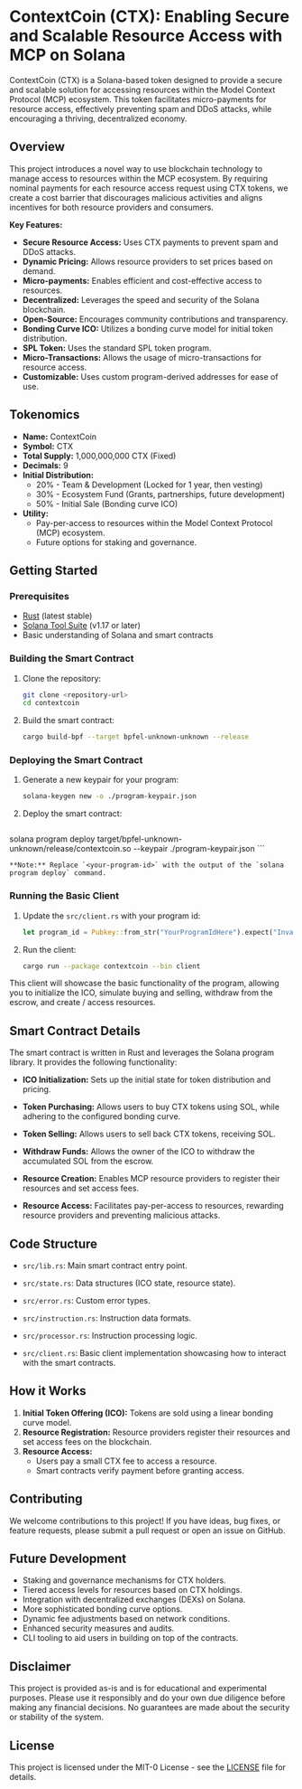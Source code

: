 # ContextCoin (CTX): Enabling Secure and Scalable Resource Access with MCP on Solana

ContextCoin (CTX) is a Solana-based token designed to provide a secure and scalable solution for accessing resources within the Model Context Protocol (MCP) ecosystem. This token facilitates micro-payments for resource access, effectively preventing spam and DDoS attacks, while encouraging a thriving, decentralized economy.

## Overview

This project introduces a novel way to use blockchain technology to manage access to resources within the MCP ecosystem. By requiring nominal payments for each resource access request using CTX tokens, we create a cost barrier that discourages malicious activities and aligns incentives for both resource providers and consumers.

**Key Features:**

*   **Secure Resource Access:** Uses CTX payments to prevent spam and DDoS attacks.
*   **Dynamic Pricing:** Allows resource providers to set prices based on demand.
*   **Micro-payments:** Enables efficient and cost-effective access to resources.
*   **Decentralized:** Leverages the speed and security of the Solana blockchain.
*   **Open-Source:**  Encourages community contributions and transparency.
*   **Bonding Curve ICO:** Utilizes a bonding curve model for initial token distribution.
*    **SPL Token:** Uses the standard SPL token program.
*   **Micro-Transactions:** Allows the usage of micro-transactions for resource access.
*   **Customizable:** Uses custom program-derived addresses for ease of use.

## Tokenomics

*   **Name:** ContextCoin
*   **Symbol:** CTX
*   **Total Supply:** 1,000,000,000 CTX (Fixed)
*   **Decimals:** 9
*   **Initial Distribution:**
    *   20% - Team & Development (Locked for 1 year, then vesting)
    *   30% - Ecosystem Fund (Grants, partnerships, future development)
    *   50% - Initial Sale (Bonding curve ICO)
*   **Utility:**
    *   Pay-per-access to resources within the Model Context Protocol (MCP) ecosystem.
    *   Future options for staking and governance.

## Getting Started

### Prerequisites

*   [Rust](https://www.rust-lang.org/) (latest stable)
*   [Solana Tool Suite](https://docs.solana.com/cli/install-solana-cli-tools) (v1.17 or later)
*   Basic understanding of Solana and smart contracts

### Building the Smart Contract

1.  Clone the repository:

    ```bash
    git clone <repository-url>
    cd contextcoin
    ```

2.  Build the smart contract:

    ```bash
    cargo build-bpf --target bpfel-unknown-unknown --release
    ```

### Deploying the Smart Contract

1.  Generate a new keypair for your program:

    ```bash
    solana-keygen new -o ./program-keypair.json
    ```
2.  Deploy the smart contract:

    ```bash
   solana program deploy target/bpfel-unknown-unknown/release/contextcoin.so --keypair ./program-keypair.json
    ```

    **Note:** Replace `<your-program-id>` with the output of the `solana program deploy` command.

### Running the Basic Client

1.  Update the `src/client.rs` with your program id:
    ```rust
    let program_id = Pubkey::from_str("YourProgramIdHere").expect("Invalid Program ID"); // Replace with your program ID
    ```

2.  Run the client:

    ```bash
    cargo run --package contextcoin --bin client
    ```

   This client will showcase the basic functionality of the program, allowing you to initialize the ICO, simulate buying and selling, withdraw from the escrow, and create / access resources.

## Smart Contract Details

The smart contract is written in Rust and leverages the Solana program library. It provides the following functionality:

*   **ICO Initialization:** Sets up the initial state for token distribution and pricing.

*   **Token Purchasing:** Allows users to buy CTX tokens using SOL, while adhering to the configured bonding curve.

*   **Token Selling:** Allows users to sell back CTX tokens, receiving SOL.

*  **Withdraw Funds:** Allows the owner of the ICO to withdraw the accumulated SOL from the escrow.

*  **Resource Creation:** Enables MCP resource providers to register their resources and set access fees.

*  **Resource Access:** Facilitates pay-per-access to resources, rewarding resource providers and preventing malicious attacks.

## Code Structure

*   `src/lib.rs`:  Main smart contract entry point.

*   `src/state.rs`: Data structures (ICO state, resource state).

*   `src/error.rs`: Custom error types.

*   `src/instruction.rs`: Instruction data formats.

*   `src/processor.rs`: Instruction processing logic.

*   `src/client.rs`: Basic client implementation showcasing how to interact with the smart contracts.

## How it Works

1.  **Initial Token Offering (ICO):** Tokens are sold using a linear bonding curve model.
2.  **Resource Registration:** Resource providers register their resources and set access fees on the blockchain.
3.  **Resource Access:**
    *   Users pay a small CTX fee to access a resource.
    *   Smart contracts verify payment before granting access.

## Contributing

We welcome contributions to this project! If you have ideas, bug fixes, or feature requests, please submit a pull request or open an issue on GitHub.

## Future Development

*   Staking and governance mechanisms for CTX holders.
*   Tiered access levels for resources based on CTX holdings.
*   Integration with decentralized exchanges (DEXs) on Solana.
*   More sophisticated bonding curve options.
*   Dynamic fee adjustments based on network conditions.
*   Enhanced security measures and audits.
*   CLI tooling to aid users in building on top of the contracts.

## Disclaimer

This project is provided as-is and is for educational and experimental purposes. Please use it responsibly and do your own due diligence before making any financial decisions. No guarantees are made about the security or stability of the system.

## License

This project is licensed under the MIT-0 License - see the [LICENSE](../LICENSE) file for details.
